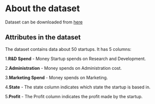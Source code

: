 # About the dataset
Dataset can be downloaded from [here](https://www.kaggle.com/karthickveerakumar/startup-logistic-regression)

## Attributes in the dataset
The dataset contains data about 50 startups. 
It has 5 columns: 

1.**R&D Spend** - Money Startup spends on Research and Development.

2.**Administration** - Money spends on Administration cost.

3.**Marketing Spend** - Money spends on Marketing.

4.**State** - The state column indicates which state the startup is based in.

5.**Profit** - The Profit column indicates the profit made by the startup.

